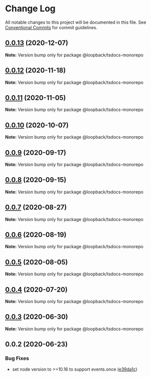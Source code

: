 # Change Log

All notable changes to this project will be documented in this file.
See [Conventional Commits](https://conventionalcommits.org) for commit guidelines.

## [0.0.13](https://github.com/strongloop/loopback-next/compare/@loopback/tsdocs-monorepo@0.0.12...@loopback/tsdocs-monorepo@0.0.13) (2020-12-07)

**Note:** Version bump only for package @loopback/tsdocs-monorepo





## [0.0.12](https://github.com/strongloop/loopback-next/compare/@loopback/tsdocs-monorepo@0.0.11...@loopback/tsdocs-monorepo@0.0.12) (2020-11-18)

**Note:** Version bump only for package @loopback/tsdocs-monorepo





## [0.0.11](https://github.com/strongloop/loopback-next/compare/@loopback/tsdocs-monorepo@0.0.10...@loopback/tsdocs-monorepo@0.0.11) (2020-11-05)

**Note:** Version bump only for package @loopback/tsdocs-monorepo





## [0.0.10](https://github.com/strongloop/loopback-next/compare/@loopback/tsdocs-monorepo@0.0.9...@loopback/tsdocs-monorepo@0.0.10) (2020-10-07)

**Note:** Version bump only for package @loopback/tsdocs-monorepo





## [0.0.9](https://github.com/strongloop/loopback-next/compare/@loopback/tsdocs-monorepo@0.0.8...@loopback/tsdocs-monorepo@0.0.9) (2020-09-17)

**Note:** Version bump only for package @loopback/tsdocs-monorepo





## [0.0.8](https://github.com/strongloop/loopback-next/compare/@loopback/tsdocs-monorepo@0.0.7...@loopback/tsdocs-monorepo@0.0.8) (2020-09-15)

**Note:** Version bump only for package @loopback/tsdocs-monorepo





## [0.0.7](https://github.com/strongloop/loopback-next/compare/@loopback/tsdocs-monorepo@0.0.6...@loopback/tsdocs-monorepo@0.0.7) (2020-08-27)

**Note:** Version bump only for package @loopback/tsdocs-monorepo





## [0.0.6](https://github.com/strongloop/loopback-next/compare/@loopback/tsdocs-monorepo@0.0.5...@loopback/tsdocs-monorepo@0.0.6) (2020-08-19)

**Note:** Version bump only for package @loopback/tsdocs-monorepo





## [0.0.5](https://github.com/strongloop/loopback-next/compare/@loopback/tsdocs-monorepo@0.0.4...@loopback/tsdocs-monorepo@0.0.5) (2020-08-05)

**Note:** Version bump only for package @loopback/tsdocs-monorepo





## [0.0.4](https://github.com/strongloop/loopback-next/compare/@loopback/tsdocs-monorepo@0.0.3...@loopback/tsdocs-monorepo@0.0.4) (2020-07-20)

**Note:** Version bump only for package @loopback/tsdocs-monorepo





## [0.0.3](https://github.com/strongloop/loopback-next/compare/@loopback/tsdocs-monorepo@0.0.2...@loopback/tsdocs-monorepo@0.0.3) (2020-06-30)

**Note:** Version bump only for package @loopback/tsdocs-monorepo





## 0.0.2 (2020-06-23)


### Bug Fixes

* set node version to >=10.16 to support events.once ([e39da1c](https://github.com/strongloop/loopback-next/commit/e39da1ca47728eafaf83c10ce35b09b03b6a4edc))
